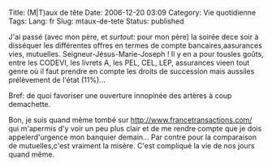 Title: (M|T)aux de tête
Date: 2006-12-20 03:09
Category: Vie quotidienne
Tags:
Lang: fr
Slug: mtaux-de-tete
Status: published

J'ai passé (avec mon père, et *surtout*: pour mon père) la soirée dece soir à disséquer les différentes offres en termes de compte bancaires,aasurances vies, mutuelles. Seigneur-Jésus-Marie-Joseph ! Il y en a pour tousles goûts, entre les CODEVI, les livrets A, les PEL, CEL, LEP, assurances vieen tout genre où il faut prendre en compte les droits de succession mais aussiles prélèvement de l'état (11%)...

Bref: de quoi favoriser une ouverture innopinée des artères à coup demachette.

Bon, je suis quand même tombé sur http://www.francetransactions.com/ qui m'apermis d'y voir un peu plus clair et de me rendre compte que je dois appelerd'urgence mon banquier demain... Par contre pour la comparaison de mutuelles,c'est vraiment la misère. C'est compliqué la vie de nos jours quand même.
